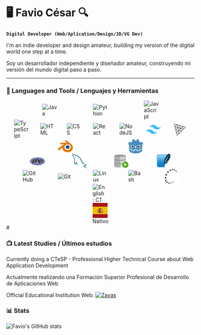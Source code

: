 # 🖥️ Favio César 🔍

**`Digital Developer (Web/Aplication/Design/3D/VG Dev)`**

I'm an indie developer and design amateur, building my version of the digital world one step at a time.

Soy un desarrollador independiente y diseñador amateur, construyendo mi versión del mundo digital paso a paso.

---

### 🧰 Languages and Tools / Lenguajes y Herramientas

<div style="display: flex; justify-content: space-evenly; align-items: center;">
   <img alt="Java" width="40px" src="https://cdn.jsdelivr.net/gh/devicons/devicon/icons/java/java-original.svg" />
   <img alt="Python" width="40px" src="https://cdn.jsdelivr.net/gh/devicons/devicon/icons/python/python-plain.svg" />
   <img alt="JavaScript" width="40px" src="https://cdn.jsdelivr.net/gh/devicons/devicon/icons/javascript/javascript-plain.svg" />
</div>

<div style="display: flex; justify-content: space-evenly; align-items: center; gap: 10px;">
   <img alt="TypeScript" width="40px" src="https://cdn.jsdelivr.net/gh/devicons/devicon/icons/typescript/typescript-plain.svg" />
   <img alt="HTML" width="40px" src="https://cdn.jsdelivr.net/gh/devicons/devicon/icons/html5/html5-plain.svg" />
   <img alt="CSS" width="40px" src="https://cdn.jsdelivr.net/gh/devicons/devicon/icons/css3/css3-plain.svg" />
   <img alt="React" width="40px" src="https://cdn.jsdelivr.net/gh/devicons/devicon/icons/react/react-original.svg" />
   <img alt="NodeJS" width="40px" src="https://cdn.jsdelivr.net/gh/devicons/devicon/icons/nodejs/nodejs-original.svg" />
   <img alt="Tailwind" width="40px" src="https://github.com/devicons/devicon/blob/6910f0503efdd315c8f9b858234310c06e04d9c0/icons/tailwindcss/tailwindcss-original.svg" />
   <img alt="ThreeJS" width="40px" src="https://github.com/devicons/devicon/blob/6910f0503efdd315c8f9b858234310c06e04d9c0/icons/threejs/threejs-original.svg" />
</div>

<div style="display: flex; justify-content: space-evenly; align-items: center; gap: 10px;">
   <img alt="Blender" width="40px" src="https://github.com/devicons/devicon/blob/6910f0503efdd315c8f9b858234310c06e04d9c0/icons/blender/blender-original.svg" />
   <img alt="Godot" width="40px" src="https://github.com/devicons/devicon/blob/6910f0503efdd315c8f9b858234310c06e04d9c0/icons/godot/godot-original.svg" />
</div>

<div style="display: flex; justify-content: space-evenly; align-items: center; gap: 10px;">
   <img alt="PHP" width="40px" src="https://github.com/devicons/devicon/blob/6910f0503efdd315c8f9b858234310c06e04d9c0/icons/php/php-original.svg" />
   <img alt="MySql" width="40px" src="https://github.com/devicons/devicon/blob/6910f0503efdd315c8f9b858234310c06e04d9c0/icons/mysql/mysql-original.svg" />
   <img alt="SqlDeveloper" width="40px" src="https://github.com/devicons/devicon/blob/6910f0503efdd315c8f9b858234310c06e04d9c0/icons/sqldeveloper/sqldeveloper-original.svg" />
   <img alt="SqlLite" width="40px" src="https://github.com/devicons/devicon/blob/6910f0503efdd315c8f9b858234310c06e04d9c0/icons/sqlite/sqlite-original.svg" />
</div>

<div style="display: flex; justify-content: space-evenly; align-items: center; gap: 10px;">
   <img alt="GitHub" width="40px" src="https://cdn.jsdelivr.net/gh/devicons/devicon/icons/github/github-original.svg" />
   <img alt="Git" width="40px" src="https://cdn.jsdelivr.net/gh/devicons/devicon/icons/git/git-original.svg" />
   <img alt="Linux" width="40px" src="https://cdn.jsdelivr.net/gh/devicons/devicon/icons/linux/linux-original.svg" />
   <img alt="Bash" width="40px" src="https://cdn.jsdelivr.net/gh/devicons/devicon/icons/bash/bash-original.svg" />
   <img alt="SSH" width="40px" src="https://github.com/devicons/devicon/blob/6910f0503efdd315c8f9b858234310c06e04d9c0/icons/ssh/ssh-original.svg" />
</div>

<div style="display: flex; justify-content: space-evenly; align-items: center;">
<div>
   <div style="display:flex; flex-direction:column;">
   <img alt="English" width="40px" src="https://upload.wikimedia.org/wikipedia/commons/thumb/a/aa/Flag_of_the_United_Kingdom_%281-1%29.svg/300px-Flag_of_the_United_Kingdom_%281-1%29.svg.png" />: C1
   </div>
   <div style="display:flex; flex-direction:column;">
   <img alt="Spanish" width="40px" src="https://github.com/lipis/flag-icons/blob/e119b66129af6dd849754ccf25dfbf81d4a306d5/flags/1x1/es.svg" />Nativo
   </div>
</div>
</div>
#

### 📺 Latest Studies / Últimos estudios

Currently doing a CTeSP - Professional Higher Technical Course about Web Application Development

Actualmente realizando una Formación Superior Profesional de Desarrollo de Aplicaciones Web

   <p align="left">
     Official Educational Institution Web:
      <a href="https://site.educa.madrid.org/ies.mariadezayas.majadahonda/">
        <img alt="Zayas" width="30px" src="https://img.icons8.com/?size=100&id=111460&format=png&color=FFFFFF" />
      </a> 
   </p>

### 📊 Stats

![Favio's GitHub stats](https://github-readme-stats.vercel.app/api?username=Favio-Cesar&show_icons=true&theme=gruvbox)

#

<!--
**Favio-Cesar/Favio-Cesar**

Here are some ideas:

- 🔭 I’m currently working on ...
- 🌱 I’m currently learning ...
- 👯 I’m looking to collaborate on ...
- 🤔 I’m looking for help with ...
- 💬 Ask me about ...
- 📫 How to reach me: ...
- 😄 Pronouns: ...
- ⚡ Fun fact: ...
-->
